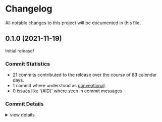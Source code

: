 # Changelog

All notable changes to this project will be documented in this file.

## 0.1.0 (2021-11-19)

Initial release!

### Commit Statistics

<csr-read-only-do-not-edit/>

 - 21 commits contributed to the release over the course of 83 calendar days.
 - 1 commit where understood as [conventional](https://www.conventionalcommits.org).
 - 0 issues like '(#ID)' where seen in commit messages

### Commit Details

<csr-read-only-do-not-edit/>

<details><summary>view details</summary>

 * **Uncategorized**
    - use best device for our requirements ([`deb6ae7`](https://github.comgit//apertus-open-source-cinema/narui/commit/deb6ae780b4a97258f4dc521d7280b7baff33090))
    - add metadata to Cargo.toml files ([`23cb406`](https://github.comgit//apertus-open-source-cinema/narui/commit/23cb406809d31613caa3457eaa983e81b349eab6))
    - Implement subpasses ([`a60d2d6`](https://github.comgit//apertus-open-source-cinema/narui/commit/a60d2d66b18ce49a05ec3e6491592f04de2e6e39))
    - update and cleanup deps ([`0f08af9`](https://github.comgit//apertus-open-source-cinema/narui/commit/0f08af9ca7e7a5f67eea20549b8a5322770fc30e))
    - refactoring ([`16f0955`](https://github.comgit//apertus-open-source-cinema/narui/commit/16f0955fc104936fc29627c6bb29567e73ebe664))
    - widget updates ([`cfa94f4`](https://github.comgit//apertus-open-source-cinema/narui/commit/cfa94f4f1694d2d78b2aa1d0494fb7da07744915))
    - Add support for clipping ([`c8867dd`](https://github.comgit//apertus-open-source-cinema/narui/commit/c8867dd0bce4633ab487b2125c00d8d16d2521cb))
    - fmt + clippy ([`6b78ddb`](https://github.comgit//apertus-open-source-cinema/narui/commit/6b78ddb7ceb337c4e6c1481fccbbcbc900878307))
    - rework VecWithHoles into FreeList, Layouter without Keys ([`afea828`](https://github.comgit//apertus-open-source-cinema/narui/commit/afea828b4e90a404cd1041a3f801d4b2a0ee6bfa))
    - implement depth testing, rework stack ([`5eba0e0`](https://github.comgit//apertus-open-source-cinema/narui/commit/5eba0e08724975a5a6525c3c6183553a697df2a2))
    - cargo clippy & cargo fmt ([`cf6fbbf`](https://github.comgit//apertus-open-source-cinema/narui/commit/cf6fbbf906beccd8ec9c3cd63c082c27897af4be))
    - add & sort members ([`5f1d96c`](https://github.comgit//apertus-open-source-cinema/narui/commit/5f1d96c4473e3338b11d91a20f54248c6d1f09ef))
    - rutter_layout: improve erors ([`d2a18d6`](https://github.comgit//apertus-open-source-cinema/narui/commit/d2a18d6e4e4ecf2ecf09e094207893fa93064f5a))
    - store RenderObject beside dyn Layout ([`1bde37d`](https://github.comgit//apertus-open-source-cinema/narui/commit/1bde37d5ee6aa542d2af490d8d5f51d2c383644a))
    - fix layouter ([`e7c356e`](https://github.comgit//apertus-open-source-cinema/narui/commit/e7c356ed64e36a0021e6d9bb4a23466cb2ae6b1b))
    - clippy v2 ([`a8b3e53`](https://github.comgit//apertus-open-source-cinema/narui/commit/a8b3e53cf3b67329743325b003a423cdb71f4ebc))
    - optimize keys ([`8972a69`](https://github.comgit//apertus-open-source-cinema/narui/commit/8972a69de77ed7837d849c7c029910eab3486c56))
    - improve partial relayout ([`2bf62e3`](https://github.comgit//apertus-open-source-cinema/narui/commit/2bf62e30b15ff102e1679dd3fa1c533ca2e09d01))
    - continue integration, first simple widgets are working ([`cf4d8da`](https://github.comgit//apertus-open-source-cinema/narui/commit/cf4d8dae7f1c558d495ca03c62e1054a7163f0d3))
    - start narui integration ([`dae0dbc`](https://github.comgit//apertus-open-source-cinema/narui/commit/dae0dbcdb62e2000c400fb4f7733b6b68b2672b4))
    - add start of flutter style layout ([`60b3d10`](https://github.comgit//apertus-open-source-cinema/narui/commit/60b3d1021f474929afd11590bcef8243248141dc))
</details>

